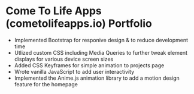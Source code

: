# Come To Life Apps (cometolifeapps.io) Portfolio

- Implemented Bootstrap for responive design & to reduce development time
- Utlized custom CSS including Media Queries to further tweak element displays for various device screen sizes 
- Added CSS Keyframes for simple animation to projects page
- Wrote vanilla JavaScript to add user interactivity 
- Implemented the Anime.js animation library to add a motion design feature for the homepage


